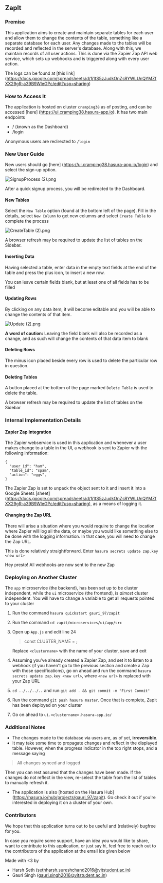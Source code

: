 ## ZapIt

### Premise
This application aims to create and maintain separate tables for each user and allow them to change the contents of the table, something like a separate database for each user. Any changes made to the tables will be recorded and reflected in the server's database. Along with this, we maintain records of all user actions. This is done via the Zapier Zap API web service, which sets up webhooks and is triggered along with every user action.

The logs can be found at [this link]   (https://docs.google.com/spreadsheets/d/1j1tS5zJudkOnZsRYWLUnQYMZfXX29gR-a39B9WleGPc/edit?usp=sharing)

### How to Access It
The application is hosted on cluster `cramping38` as of posting, and can be accessed [here] (https://ui.cramping38.hasura-app.io). It has two main endpoints
  + / (known as the Dashboard)
  + /login   

Anonymous users are redirected to `/login`

### New User Guide
New users should go [here] (https://ui.cramping38.hasura-app.io/login) and select the sign-up option.

 ![SignupProcess (2).png](https://filestore.hasura.io/v1/file/9038d9e7-47c3-4573-a1d4-f8087a32bb43)

After a quick signup process, you will be redirected to the Dashboard. 

#### New Tables
Select the `New Table` option (found at the bottom left of the page). Fill in the details, select `New Column` to get new columns and select `Create Table` to complete the process 

 ![CreateTable (2).png](https://filestore.hasura.io/v1/file/09b3561f-d18c-4254-958e-7e19a0e7c5b6)

A browser refresh may be required to update the list of tables on the Sidebar.

#### Inserting Data
Having selected a table, enter data in the empty text fields at the end of the table and press the plus icon, to insert a new row. 

You can leave certain fields blank, but at least one of all fields has to be filled

#### Updating Rows
By clicking on any data item, it will become editable and you will be able to change the contents of that item. 

 ![Update (2).png](https://filestore.hasura.io/v1/file/af109f36-2808-4f67-b50b-46a61eb8b73f)

**A word of caution:** Leaving the field blank will also be recorded as a change, and as such will change the contents of that data item to blank
 
#### Deleting Rows
The minus icon placed beside every row is used to delete the particular row in question.

#### Deleting Tables
A button placed at the bottom of the page marked `Delete Table` is used to delete the table.

A browser refresh may be required to update the list of tables on the Sidebar


### Internal Implementation Details
#### Zapier Zap Integration
The Zapier webservice is used in this application and whenever a user makes change to a table in the UI, a webhook is sent to Zapier with the following information:
``` 
{
  "user_id": "ham",
  "table_id": "spam",
  "action": "eggs",
}
```

The Zapier Zap is set to unpack the object sent to it and insert it into a Google Sheets [sheet]
 (https://docs.google.com/spreadsheets/d/1j1tS5zJudkOnZsRYWLUnQYMZfXX29gR-a39B9WleGPc/edit?usp=sharing), as a means of logging it. 


#### Changing the Zap URL
There will arise a situation where you would require to change the location where Zapier will log all the data, or maybe you would like something else to be done with the logging information. In that case, you will need to change the Zap URL.

This is done relatively straightforward. Enter `hasura secrets update zap.key <new url>`

Hey presto! All webhooks are now sent to the new Zap


### Deploying on Another Cluster
The `app` microservice (the backend), has been set up to be cluster independent, while the `ui` microservice (the frontend), is *almost* cluster independent. You will have to change a variable to get all requests pointed to your cluster

1. Run the command `hasura quickstart gauri_97/zapit`
2. Run the command `cd zapit/microservices/ui/app/src`
3. Open up `App.js` and edit line 24 

    >const CLUSTER_NAME = <clustername>;

    Replace `<clustername>` with the name of your cluster, save and exit

4. Assuming you've already created a Zapier Zap, and set it to listen to a webhook (if you haven't go to the previous section and create a Zap with those specifications), go on ahead and run the command `hasura secrets update zap.key <new url>`, where `<new url>` is replaced with your Zap URL
5. `cd ../../../..` and run `git add . && git commit -m "First Commit"`
6. Run the command `git push hasura master`. Once that is complete, Zapit has been deployed on your cluster
7. Go on ahead to `ui.<clustername>.hasura-app.io/`


### Additional Notes
+ The changes made to the database via users are, as of yet, **irreversible**.
+ It may take some time to propagate changes and reflect in the displayed table. However, when the progress indicator in the top right stops, and a message saying
 >All changes synced and logged

Then you can rest assured that the changes have been made. If the changes do not reflect in the view, re-select the table from the list of tables to manually refresh it.
+ The application is also [hosted on the Hasura Hub] (https://hasura.io/hub/projects/gauri_97/zapit). Go check it out if you're interested in deploying it on a cluster of your own.

### Contributors
We hope that this application turns out to be useful and (relatively) bugfree for you. 

In case you require some support, have an idea you would like to share, want to contribute to this application, or just say hi, feel free to reach out to the contributors of the application at the email ids given below

Made with <3 by
+ Harsh Seth (sethharsh.sureshchand2016@vitstudent.ac.in)
+ Gauri Singh (gauri.singh2016@vitstudent.ac.in)
